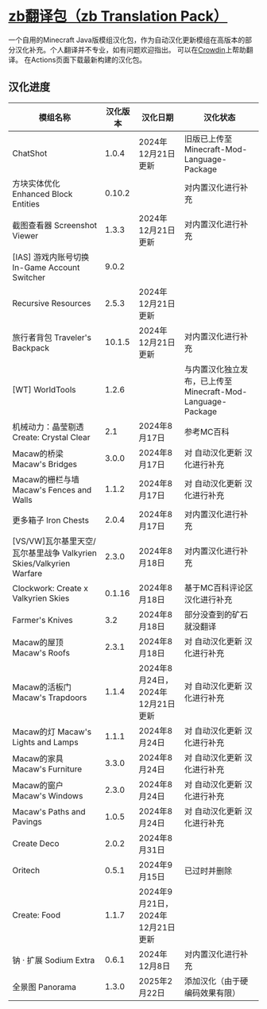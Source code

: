 # [zb翻译包（zb Translation Pack）](https://ianzb.github.io/project/zbTranslationPack.html)
一个自用的Minecraft Java版模组汉化包，作为自动汉化更新模组在高版本的部分汉化补充。个人翻译并不专业，如有问题欢迎指出。
可以在[Crowdin](https://zh.crowdin.com/project/zbTranslationPack)上帮助翻译。
在Actions页面下载最新构建的汉化包。

## 汉化进度
| 模组名称                                                           | 汉化版本 | 汉化日期                          | 汉化状态                                                    |
| ------------------------------------------------------------------ | -------- | --------------------------------- | ----------------------------------------------------------- |
| ChatShot                                                           | 1.0.4    | 2024年12月21日更新                | 旧版已上传至 Minecraft-Mod-Language-Package                 |
| 方块实体优化 Enhanced Block Entities                               | 0.10.2   |                                   | 对内置汉化进行补充                                          |
| 截图查看器 Screenshot Viewer                                       | 1.3.3    | 2024年12月21日更新                | 对内置汉化进行补充                                          |
| [IAS] 游戏内账号切换 In-Game Account Switcher                      | 9.0.2    |                                   |                                                             |
| Recursive Resources                                                | 2.5.3    | 2024年12月21日更新                |                                                             |
| 旅行者背包 Traveler's Backpack                                     | 10.1.5   | 2024年12月21日更新                | 对内置汉化进行补充                                          |
| [WT] WorldTools                                                    | 1.2.6    |                                   | 与内置汉化独立发布，已上传至 Minecraft-Mod-Language-Package |
| 机械动力：晶莹剔透 Create: Crystal Clear                           | 2.1      | 2024年8月17日                     | 参考MC百科                                                  |
| Macaw的桥梁 Macaw's Bridges                                        | 3.0.0    | 2024年8月17日                     | 对 自动汉化更新 汉化进行补充                                |
| Macaw的栅栏与墙 Macaw's Fences and Walls                           | 1.1.2    | 2024年8月17日                     | 对 自动汉化更新 汉化进行补充                                |
| 更多箱子 Iron Chests                                               | 2.0.4    | 2024年8月17日                     | 对内置汉化进行补充                                          |
| [VS/VW]瓦尔基里天空/瓦尔基里战争 Valkyrien Skies/Valkyrien Warfare | 2.3.0    | 2024年8月18日                     | 对内置汉化进行补充                                          |
| Clockwork: Create x Valkyrien Skies                                | 0.1.16   | 2024年8月18日                     | 基于MC百科评论区汉化进行补充                                |
| Farmer's Knives                                                    | 3.2      | 2024年8月18日                     | 部分没查到的矿石就没翻译                                    |
| Macaw的屋顶 Macaw's Roofs                                          | 2.3.1    | 2024年8月18日                     | 对 自动汉化更新 汉化进行补充                                |
| Macaw的活板门 Macaw's Trapdoors                                    | 1.1.4    | 2024年8月24日，2024年12月21日更新 | 对 自动汉化更新 汉化进行补充                                |
| Macaw的灯 Macaw's Lights and Lamps                                 | 1.1.1    | 2024年8月24日                     | 对 自动汉化更新 汉化进行补充                                |
| Macaw的家具 Macaw's Furniture                                      | 3.3.0    | 2024年8月24日                     | 对 自动汉化更新 汉化进行补充                                |
| Macaw的窗户 Macaw's Windows                                        | 2.3.0    | 2024年8月24日                     | 对 自动汉化更新 汉化进行补充                                |
| Macaw's Paths and Pavings                                          | 1.0.5    | 2024年8月24日                     | 对 自动汉化更新 汉化进行补充                                |
| Create Deco                                                        | 2.0.2    | 2024年8月31日                     |                                                             |
| Oritech                                                            | 0.5.1    | 2024年9月15日                     | 已过时并删除                                                |
| Create: Food                                                       | 1.1.7    | 2024年9月21日，2024年12月21日更新 |                                                             |
| 钠 · 扩展 Sodium Extra                                             | 0.6.1    | 2024年12月8日                     | 对内置汉化进行补充                                          |
| 全景图 Panorama                                                    | 1.3.0    | 2025年2月22日                     | 添加汉化（由于硬编码效果有限）                              |